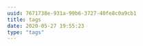 ```yaml
---
uuid: 7671738e-931a-99b6-3727-40fe8c0a9cb1
title: tags
date: 2020-05-27 19:55:23
type: "tags"
---
```


<meta http-equiv="Content-Security-Policy" content="upgrade-insecure-requests">